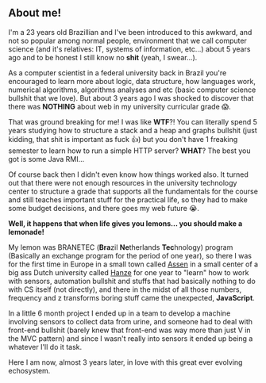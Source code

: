 ## About me!

  I'm a 23 years old Brazillian and I've been introduced to this awkward, and not so popular among normal people, environment that we call computer science (and it's relatives: IT, systems of information, etc...) about 5 years ago and to be honest I still know no **shit** (yeah, I swear...).

  As a computer scientist in a federal university back in Brazil you're encouraged to learn more about logic, data structure, how languages work, numerical algorithms, algorithms analyses and etc (basic computer science bullshit that we love). But about 3 years ago I was shocked to discover that there was **NOTHING** about web in my university curricular grade :scream:.

  That was ground breaking for me! I was like __WTF__?! You can literally spend 5 years studying how to structure a stack and a heap and graphs bullshit (just kidding, that shit is important as fuck :+1:) but you don't have 1 freaking semester to learn how to run a simple HTTP server? **WHAT**? The best you got is some Java RMI...

  Of course back then I didn't even know how things worked also. It turned out that there were not enough resources in the university technology center to structure a grade that supports all the fundamentals for the course and still teaches important stuff for the practical life, so they had to make some budget decisions, and there goes my web future :sob:.
  
  **Well, it happens that when life gives you lemons... you should make a lemonade!**
  
  My lemon was BRANETEC (**Bra**zil **Ne**therlands **Tec**hnology) program (Basically an exchange program for the period of one year), so there I was for the first time in Europe in a small town called [Assen](https://en.wikipedia.org/wiki/Assen) in a small center of a big ass Dutch university called [Hanze](https://www.hanze.nl/eng) for one year to "learn" how to work with sensors, automation bullshit and stuffs that had basically nothing to do with CS itself (not directly), and there in the midst of all those numbers, frequency and z transforms boring stuff came the unexpected, **JavaScript**.
  
  In a little 6 month project I ended up in a team to develop a machine involving sensors to collect data from urine, and someone had to deal with front-end bullshit (barely knew that front-end was way more than just V in the MVC pattern) and since I wasn't really into sensors it ended up being a whatever I'll do it task.

  Here I am now, almost 3 years later, in love with this great ever evolving echosystem.
